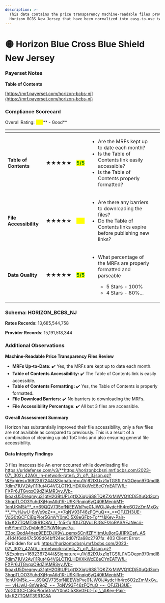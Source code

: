 ```yaml
---
description: >-
  This data contains the price transparency machine-readable files provided by
  Horizon BCBS New Jersey that have been normalized into easy-to-use tables.
---
```


# 🟡 Horizon Blue Cross Blue Shield New Jersey

### Payerset Notes

**Table of Contents**

[https://mrf.payerset.com/horizon-bcbs-nj](https://mrf.payerset.com/horizon-bcbs-nj)

### Compliance Scorecard

Overall Rating: <mark style="color:yellow;">**4/5**</mark>** - Good**

<table data-view="cards"><thead><tr><th></th><th></th><th></th><th></th><th data-hidden data-card-cover data-type="files"></th></tr></thead><tbody><tr><td><strong>Table of Contents</strong></td><td><strong>★★★★★</strong></td><td><mark style="color:green;"><strong>5/5</strong></mark></td><td><ul><li>Are the MRFs kept up to date each month? </li><li>Is the Table of Contents link easily accessible?</li><li>Is the Table of Contents properly formatted?</li></ul></td><td></td></tr><tr><td><strong>File Accessibility</strong></td><td><strong>★★★★☆</strong></td><td><mark style="color:yellow;"><strong>4/5</strong></mark></td><td><ul><li>Are there any barriers to downloading the files?</li><li>Do the Table of Contents links expire before publishing new links?</li></ul></td><td></td></tr><tr><td><strong>Data Quality</strong></td><td><strong>★★★★★</strong></td><td><mark style="color:green;"><strong>5/5</strong></mark></td><td><ul><li><p>What percentage of the MRFs are properly formatted and parseable</p><ul><li>5 Stars - 100%</li><li>4 Stars - 80%...</li></ul></li></ul></td><td></td></tr></tbody></table>

### Schema: HORIZON\_BCBS\_NJ

**Rates Records**: 13,685,544,758

**Provider Records**: 15,191,518,344

### Additional Observations

**Machine-Readable Price Transparency Files Review**

* **MRFs Up-to-Date:** ✔️ Yes, the MRFs are kept up to date each month.
* **Table of Contents Accessibility:** ✔️ The Table of Contents link is easily accessible.
* **Table of Contents Formatting:** ✔️ Yes, the Table of Contents is properly formatted.
* **File Download Barriers:** ✔️ No barriers to downloading the MRFs.
* **File Accessibility Percentage:** ✔️ All but 3 files are accessible.

**Overall Assessment Summary**

Horizon has substantially improved their file accessibility, only a few files are not available as compared to previously. This is a result of a combination of cleaning up old ToC links and also ensuring general file accessibility.

#### Data Integrity Findings

3 files inaccessible An error occurred while downloading file https://urldefense.com/v3/**https://horizonbcbsnj.mrf.bcbs.com/2023-07\_302\_42A0\_in-network-rates\_2\_of\_3.json.gz?\&Expires=1692367244\&Signature=u1Vj82IXUxz1qTGSfLI1VGOepn970mdI87dlm71UV2Ayl11Rut4G4VGLCTKLHDXXkWcE6eCYnEATWfL-FXPr6JTGvqxO9dZIAMR3vyJVb-lkoaxU5Dreqmyu31gtH2GBtUPLgt1XXiqU6S8TQKZXrMWVQ1CDj5XuQd3cm3hqpTLOO3YuhdXjHgvAtId1R-U9KiRnqiq6yQ40KMeqbM1-1dnUKM5k**_**69QQV735ofNiEEWbPve01JWOiJAydcHh4rc6O2zZmMxGv**_**vHJwU-8nVe9qZ**_**7qNV93F46zFQYuQ**_**OFJZH3UE-VdG0tGCFCiBgPIor5GmVY0mOI5X8eGFbt-Tg**\&Key-Pair-Id=K27TQMT39R1C8A\_\_;fn5-fg!!OUZQVuLPJGsF!zloRASAEJNecri-m5YbmTDvDyblg8CPkWNgavr7a-Z3ociQodA4nep9EEEDJX9v\_pemx6CnlfZFYItmUu9orGJl1PXCst\_A$ _41d4f6dd47c509d64bff24ec6d07f2a68c2797fa: 403 Client Error: Forbidden for url: https://horizonbcbsnj.mrf.bcbs.com/2023-07\_302\_42A0\_in-network-rates\_2\_of\_3.json.gz?\&Expires=1692367244\&Signature=u1Vj82IXUxz1qTGSfLI1VGOepn970mdI87dlm71UV2Ayl11Rut4G4VGLCTKLHDXXkWcE6eCYnEATWfL-FXPr6JTGvqxO9dZIAMR3vyJVb-lkoaxU5Dreqmyu31gtH2GBtUPLgt1XXiqU6S8TQKZXrMWVQ1CDj5XuQd3cm3hqpTLOO3YuhdXjHgvAtId1R-U9KiRnqiq6yQ40KMeqbM1-1dnUKM5k_~~_69QQV735ofNiEEWbPve01JWOiJAydcHh4rc6O2zZmMxGv_~~_vHJwU-8nVe9qZ_~~_7qNV93F46zFQYuQ_~~_OFJZH3UE-VdG0tGCFCiBgPIor5GmVY0mOI5X8eGFbt-Tg_\_\&Key-Pair-Id=K27TQMT39R1C8A
